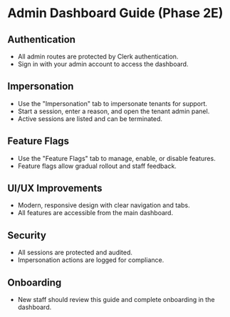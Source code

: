 # Admin Dashboard Guide (Phase 2E)

## Authentication
- All admin routes are protected by Clerk authentication.
- Sign in with your admin account to access the dashboard.

## Impersonation
- Use the "Impersonation" tab to impersonate tenants for support.
- Start a session, enter a reason, and open the tenant admin panel.
- Active sessions are listed and can be terminated.

## Feature Flags
- Use the "Feature Flags" tab to manage, enable, or disable features.
- Feature flags allow gradual rollout and staff feedback.

## UI/UX Improvements
- Modern, responsive design with clear navigation and tabs.
- All features are accessible from the main dashboard.

## Security
- All sessions are protected and audited.
- Impersonation actions are logged for compliance.

## Onboarding
- New staff should review this guide and complete onboarding in the dashboard.